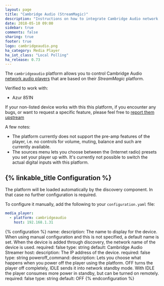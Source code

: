 ```yaml
---
layout: page
title: "Cambridge Audio (StreamMagic)"
description: "Instructions on how to integrate Cambridge Audio network audio players (using their StreamMagic platform) into Home Assistant."
date: 2018-05-10 09:00
sidebar: true
comments: false
sharing: true
footer: true
logo: cambridgeaudio.png
ha_category: Media Player
ha_iot_class: "Local Polling"
ha_release: 0.73
---
```


The `cambridgeaudio` platform allows you to control Cambridge Audio [network audio players](https://www.cambridgeaudio.com/usa/en/products/hi-fi/network-players) that are based on their _StreamMagic_ platform.

Verified to work with:

- Azur 851N

If your non-listed device works with this this platform, if you encounter any bugs, or want to request a specific feature, please feel free to [report them upstream](https://github.com/sebk-666/stream_magic)

A few notes:

- The platform currently does not support the pre-amp features of the player, i.e. no controls for volume, muting, balance and such are currently available.
- The sources menu lets you choose between the (Internet radio) presets you set your player up with. It's currently not possible to switch the actual digital inputs with this platform.


## {% linkable_title Configuration %}

The platform will be loaded automatically by the discovery component.
In that case no further configuration is required.

To configure it manually, add the following to your `configuration.yaml` file:

```yaml
media_player:
  - platform: cambridgeaudio
    host: 192.168.1.31
```

{% configuration %}
name:
  description: The name to display for the device. When using manual configuration and this is not specified, a default name is set. When the device is added through discovery, the network name of the device is used.
  required: false
  type: string
  default: Cambridge Audio Streamer
host:
  description: The IP address of the device.
  required: false
  type: string
poweroff_command:
  description: Lets you choose what happens when you power off the player using the platform. OFF turns the player off completely, IDLE sends it into network standby mode. With IDLE the player consumes more power in standby, but can be turned on remotely.
  required: false
  type: string
  default: OFF
{% endconfiguration %}
